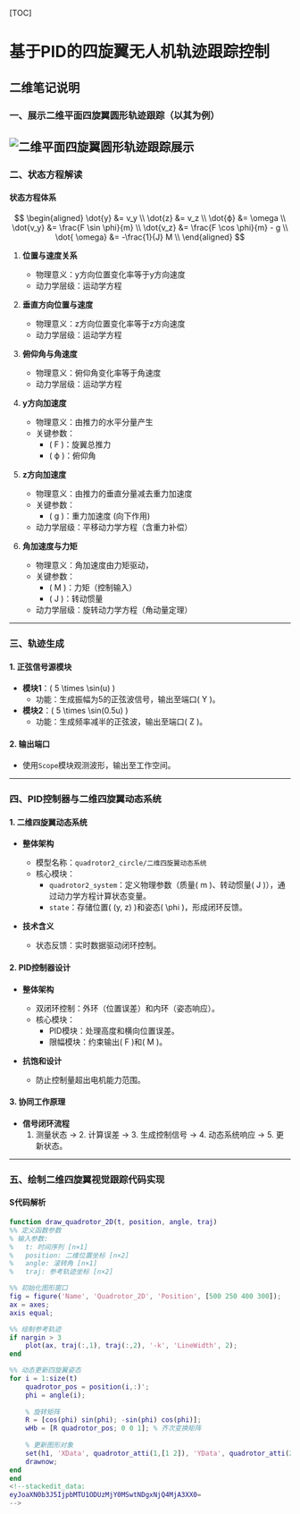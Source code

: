 [TOC]
# 基于PID的四旋翼无人机轨迹跟踪控制

## 二维笔记说明

### 一、展示二维平面四旋翼圆形轨迹跟踪（以其为例）
![二维平面四旋翼圆形轨迹跟踪展示](/imgs/2025-05-11/IAiCK9XSkvvHyms5.png '二维平面四旋翼圆形轨迹跟踪展示')
---

### 二、状态方程解读

#### 状态方程体系

$$
\begin{aligned}
\dot{y} &= v_y \\
\dot{z} &= v_z \\
\dot{ϕ} &= \omega \\
\dot{v_y} &= \frac{F \sin \phi}{m} \\
\dot{v_z} &= \frac{F \cos \phi}{m} - g \\
\dot{ \omega} &= -\frac{1}{J} M \\
\end{aligned}
$$

1. **位置与速度关系**  
   - 物理意义：y方向位置变化率等于y方向速度  
   - 动力学层级：运动学方程  

2. **垂直方向位置与速度**  
   - 物理意义：z方向位置变化率等于z方向速度  
   - 动力学层级：运动学方程  

3. **俯仰角与角速度**  
   - 物理意义：俯仰角变化率等于角速度  
   - 动力学层级：运动学方程  

4. **y方向加速度**  
   - 物理意义：由推力的水平分量产生  
   - 关键参数：  
     - \( F \)：旋翼总推力  
     - \( ϕ \)：俯仰角  

5. **z方向加速度**  
   - 物理意义：由推力的垂直分量减去重力加速度  
   - 关键参数：
	   -  \( g \)：重力加速度  (向下作用)
   - 动⼒学层级：平移动⼒学⽅程（含重⼒补偿）

6. **角加速度与力矩**  
   - 物理意义：角加速度由力矩驱动，
   - 关键参数：  
     - \( M \)：力矩（控制输⼊）
     - \( J \)：转动惯量  
	- 动⼒学层级：旋转动⼒学⽅程（⻆动量定理）
---

### 三、轨迹生成

#### 1. 正弦信号源模块
- **模块1**：\( 5 \times \sin(u) \)  
  - 功能：生成振幅为5的正弦波信号，输出至端口\( Y \)。
- **模块2**：\( 5 \times \sin(0.5u) \)  
  - 功能：生成频率减半的正弦波，输出至端口\( Z \)。

#### 2. 输出端口
- 使用`Scope`模块观测波形，输出至工作空间。

---

### 四、PID控制器与二维四旋翼动态系统

#### 1. 二维四旋翼动态系统
- **整体架构**  
  - 模型名称：`quadrotor2_circle/二维四旋翼动态系统`  
  - 核心模块：  
    - `quadrotor2_system`：定义物理参数（质量\( m \)、转动惯量\( J \)），通过动力学方程计算状态变量。  
    - `state`：存储位置\( (y, z) \)和姿态\( \phi \)，形成闭环反馈。  

- **技术含义**  
  - 状态反馈：实时数据驱动闭环控制。  

#### 2. PID控制器设计
- **整体架构**  
  - 双闭环控制：外环（位置误差）和内环（姿态响应）。  
  - 核心模块：  
    - PID模块：处理高度和横向位置误差。  
    - 限幅模块：约束输出\( F \)和\( M \)。  

- **抗饱和设计**  
  - 防止控制量超出电机能力范围。  

#### 3. 协同工作原理
- **信号闭环流程**  
  1. 测量状态 → 2. 计算误差 → 3. 生成控制信号 → 4. 动态系统响应 → 5. 更新状态。  

---

### 五、绘制二维四旋翼视觉跟踪代码实现

#### S代码解析
```matlab
function draw_quadrotor_2D(t, position, angle, traj)
%% 定义函数参数
% 输入参数:
%   t: 时间序列 [n×1]
%   position: 二维位置坐标 [n×2]
%   angle: 滚转角 [n×1]
%   traj: 参考轨迹坐标 [n×2]

%% 初始化图形窗口
fig = figure('Name', 'Quadrotor_2D', 'Position', [500 250 400 300]);
ax = axes;
axis equal;

%% 绘制参考轨迹
if nargin > 3
    plot(ax, traj(:,1), traj(:,2), '-k', 'LineWidth', 2);
end

%% 动态更新四旋翼姿态
for i = 1:size(t)
    quadrotor_pos = position(i,:)';
    phi = angle(i);
    
    % 旋转矩阵
    R = [cos(phi) sin(phi); -sin(phi) cos(phi)];
    wHb = [R quadrotor_pos; 0 0 1]; % 齐次变换矩阵
    
    % 更新图形对象
    set(h1, 'XData', quadrotor_atti(1,[1 2]), 'YData', quadrotor_atti(2,[1 2]));
    drawnow;
end
end
<!--stackedit_data:
eyJoaXN0b3J5IjpbMTU1ODUzMjY0MSwtNDgxNjQ4MjA3XX0=
-->